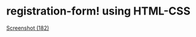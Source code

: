 # registration-form! using HTML-CSS
[Screenshot (182)](https://user-images.githubusercontent.com/68596283/187605762-872c4679-07e9-4342-8f60-544862a97f63.png)
